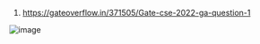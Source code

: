 1. https://gateoverflow.in/371505/Gate-cse-2022-ga-question-1

![image](https://user-images.githubusercontent.com/37560890/169653709-ee2ef5f7-d0a0-4dbd-acc9-6495ea17b4c6.png)

